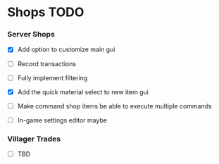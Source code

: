 # Shops TODO


### Server Shops
- [X] Add option to customize main gui
- [ ] Record transactions
- [ ] Fully implement filtering
- [X] Add the quick material select to new item gui
- [ ] Make command shop items be able to execute multiple commands
- [ ] In-game settings editor maybe


### Villager Trades
- [ ] TBD